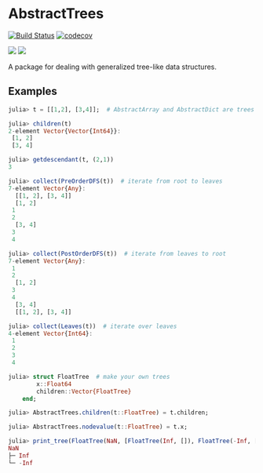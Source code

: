 # AbstractTrees

[![Build Status](https://github.com/JuliaCollections/AbstractTrees.jl/actions/workflows/CI.yml/badge.svg)](https://github.com/JuliaCollections/AbstractTrees.jl/actions/workflows/CI.yml)
[![codecov](https://codecov.io/gh/JuliaCollections/AbstractTrees.jl/branch/master/graph/badge.svg)](https://codecov.io/gh/JuliaCollections/AbstractTrees.jl)

[![][docs-stable-img]][docs-stable-url] [![][docs-latest-img]][docs-latest-url]

A package for dealing with generalized tree-like data structures.

## Examples
```julia
julia> t = [[1,2], [3,4]];  # AbstractArray and AbstractDict are trees

julia> children(t)
2-element Vector{Vector{Int64}}:
 [1, 2]
 [3, 4]

julia> getdescendant(t, (2,1))
3

julia> collect(PreOrderDFS(t))  # iterate from root to leaves
7-element Vector{Any}:
  [[1, 2], [3, 4]]
  [1, 2]
 1
 2
  [3, 4]
 3
 4

julia> collect(PostOrderDFS(t))  # iterate from leaves to root
7-element Vector{Any}:
 1
 2
  [1, 2]
 3
 4
  [3, 4]
  [[1, 2], [3, 4]]

julia> collect(Leaves(t))  # iterate over leaves
4-element Vector{Int64}:
 1
 2
 3
 4

julia> struct FloatTree  # make your own trees
        x::Float64
        children::Vector{FloatTree}
    end;

julia> AbstractTrees.children(t::FloatTree) = t.children;

julia> AbstractTrees.nodevalue(t::FloatTree) = t.x;

julia> print_tree(FloatTree(NaN, [FloatTree(Inf, []), FloatTree(-Inf, [])]))
NaN
├─ Inf
└─ -Inf
```

[docs-latest-img]: https://img.shields.io/badge/docs-latest-blue.svg
[docs-latest-url]: https://JuliaCollections.github.io/AbstractTrees.jl/dev

[docs-stable-img]: https://img.shields.io/badge/docs-stable-blue.svg
[docs-stable-url]: https://JuliaCollections.github.io/AbstractTrees.jl/stable

